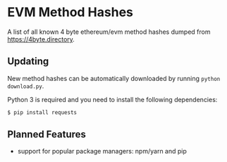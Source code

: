 # EVM Method Hashes

A list of all known 4 byte ethereum/evm method hashes dumped from https://4byte.directory.

## Updating

New method hashes can be automatically downloaded by running `python download.py`.

Python 3 is required and you need to install the following dependencies:
````bash
$ pip install requests
````

## Planned Features

* support for popular package managers: npm/yarn and pip